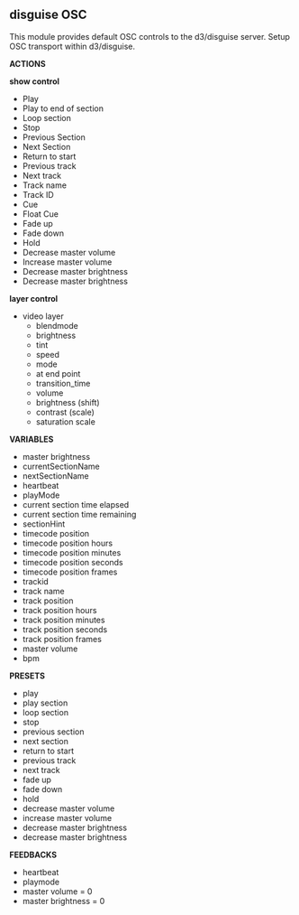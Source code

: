 ## disguise OSC
This module provides default OSC controls to the d3/disguise server. Setup OSC transport within d3/disguise.

**ACTIONS**

**show control**

* Play
* Play to end of section
* Loop section
* Stop
* Previous Section
* Next Section
* Return to start
* Previous track
* Next track
* Track name
* Track ID
* Cue
* Float Cue
* Fade up
* Fade down
* Hold
* Decrease master volume
* Increase master volume
* Decrease master brightness
* Decrease master brightness

**layer control**

* video layer
    * blendmode
    * brightness
    * tint 
    * speed
    * mode
    * at end point
    * transition_time
    * volume
    * brightness (shift)
    * contrast (scale)
    * saturation scale

**VARIABLES**

* master brightness
* currentSectionName	
* nextSectionName
* heartbeat	
* playMode
* current section time elapsed
* current section time remaining
* sectionHint
* timecode position
* timecode position hours
* timecode position minutes
* timecode position seconds
* timecode position frames
* trackid	
* track name
* track position
* track position hours
* track position minutes
* track position seconds
* track position frames
* master volume
* bpm

**PRESETS**

* play
* play section
* loop section
* stop
* previous section
* next section
* return to start
* previous track
* next track
* fade up
* fade down
* hold
* decrease master volume
* increase master volume
* decrease master brightness
* decrease master brightness

**FEEDBACKS**

* heartbeat
* playmode
* master volume = 0
* master brightness = 0
